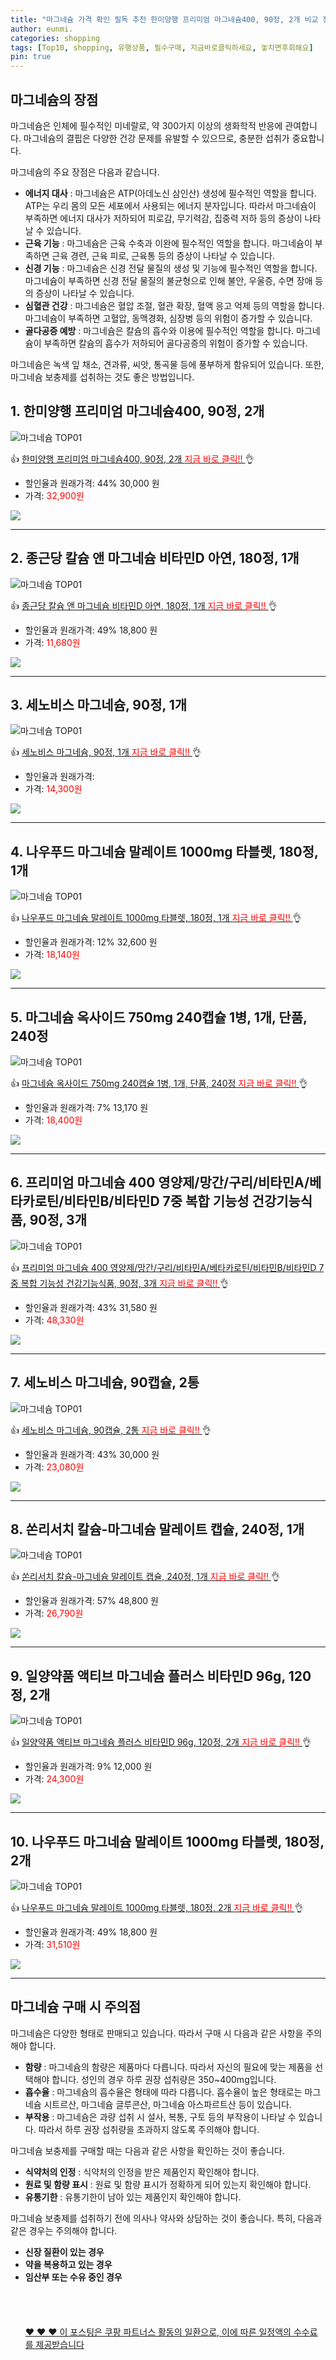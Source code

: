```yaml
---
title: "마그네슘 가격 확인 필독 추천 한미양행 프리미엄 마그네슘400, 90정, 2개 비교 장점 구매가이드"
author: eunmi.
categories: shopping
tags: [Top10, shopping, 유행상품, 필수구매, 지금바로클릭하세요, 놓치면후회해요]
pin: true
---
```

## 마그네슘의 장점

마그네슘은 인체에 필수적인 미네랄로, 약 300가지 이상의 생화학적 반응에 관여합니다. 마그네슘의 결핍은 다양한 건강 문제를 유발할 수 있으므로, 충분한 섭취가 중요합니다.

마그네슘의 주요 장점은 다음과 같습니다.

* **에너지 대사** : 마그네슘은 ATP(아데노신 삼인산) 생성에 필수적인 역할을 합니다. ATP는 우리 몸의 모든 세포에서 사용되는 에너지 분자입니다. 따라서 마그네슘이 부족하면 에너지 대사가 저하되어 피로감, 무기력감, 집중력 저하 등의 증상이 나타날 수 있습니다.
* **근육 기능** : 마그네슘은 근육 수축과 이완에 필수적인 역할을 합니다. 마그네슘이 부족하면 근육 경련, 근육 피로, 근육통 등의 증상이 나타날 수 있습니다.
* **신경 기능** : 마그네슘은 신경 전달 물질의 생성 및 기능에 필수적인 역할을 합니다. 마그네슘이 부족하면 신경 전달 물질의 불균형으로 인해 불안, 우울증, 수면 장애 등의 증상이 나타날 수 있습니다.
* **심혈관 건강** : 마그네슘은 혈압 조절, 혈관 확장, 혈액 응고 억제 등의 역할을 합니다. 마그네슘이 부족하면 고혈압, 동맥경화, 심장병 등의 위험이 증가할 수 있습니다.
* **골다공증 예방** : 마그네슘은 칼슘의 흡수와 이용에 필수적인 역할을 합니다. 마그네슘이 부족하면 칼슘의 흡수가 저하되어 골다공증의 위험이 증가할 수 있습니다.

마그네슘은 녹색 잎 채소, 견과류, 씨앗, 통곡물 등에 풍부하게 함유되어 있습니다. 또한, 마그네슘 보충제를 섭취하는 것도 좋은 방법입니다.

   

## 1. 한미양행 프리미엄 마그네슘400, 90정, 2개

![마그네슘 TOP01](https://thumbnail9.coupangcdn.com/thumbnails/remote/230x230ex/image/vendor_inventory/efc4/c1084331f2a9593d286aa8833df608e5ae0b520b717b88a457a73a960c82.png)


👍 [한미양행 프리미엄 마그네슘400, 90정, 2개 <font color=red> 지금 바로 클릭!! </font> ](https://link.coupang.com/re/AFFSDP?lptag=AF3617701&subid=GithubCoopas&pageKey=6479376111&traceid=V0-153&itemId=14176480397&vendorItemId=84999045641) 👌 


- 할인율과 원래가격: 44%  30,000   원
- 가격: <span style='color:red'>32,900원</span>

[![](/discount_price.png)](https://link.coupang.com/re/AFFSDP?lptag=AF3617701&subid=GithubCoopas&pageKey=6479376111&traceid=V0-153&itemId=14176480397&vendorItemId=84999045641)

---


   

## 2. 종근당 칼슘 앤 마그네슘 비타민D 아연, 180정, 1개

![마그네슘 TOP01](https://thumbnail9.coupangcdn.com/thumbnails/remote/230x230ex/image/retail/images/877748361157220-0b3bd00e-fb4a-442e-84cc-050658808aef.jpg)


👍 [종근당 칼슘 앤 마그네슘 비타민D 아연, 180정, 1개 <font color=red> 지금 바로 클릭!! </font> ](https://link.coupang.com/re/AFFSDP?lptag=AF3617701&subid=GithubCoopas&pageKey=5545887952&traceid=V0-153&itemId=14312173972&vendorItemId=3549112936) 👌 


- 할인율과 원래가격: 49%  18,800   원
- 가격: <span style='color:red'>11,680원</span>

[![](/discount_price.png)](https://link.coupang.com/re/AFFSDP?lptag=AF3617701&subid=GithubCoopas&pageKey=5545887952&traceid=V0-153&itemId=14312173972&vendorItemId=3549112936)

---


   

## 3. 세노비스 마그네슘, 90정, 1개

![마그네슘 TOP01](https://thumbnail8.coupangcdn.com/thumbnails/remote/230x230ex/image/retail/images/1860836383837329-7256f8d5-7c87-492e-ab0d-f301a39d6e2d.jpg)


👍 [세노비스 마그네슘, 90정, 1개 <font color=red> 지금 바로 클릭!! </font> ](https://link.coupang.com/re/AFFSDP?lptag=AF3617701&subid=GithubCoopas&pageKey=7266025304&traceid=V0-153&itemId=14888010890&vendorItemId=3350139303) 👌 


- 할인율과 원래가격: 
- 가격: <span style='color:red'>14,300원</span>

[![](/discount_price.png)](https://link.coupang.com/re/AFFSDP?lptag=AF3617701&subid=GithubCoopas&pageKey=7266025304&traceid=V0-153&itemId=14888010890&vendorItemId=3350139303)

---


   

## 4. 나우푸드 마그네슘 말레이트 1000mg 타블렛, 180정, 1개

![마그네슘 TOP01](https://thumbnail8.coupangcdn.com/thumbnails/remote/230x230ex/image/vendor_inventory/e106/ac9f5d9195b400f81209f0aa07f41d75b2f710db3bcaf7749eed2a300c42.png)


👍 [나우푸드 마그네슘 말레이트 1000mg 타블렛, 180정, 1개 <font color=red> 지금 바로 클릭!! </font> ](https://link.coupang.com/re/AFFSDP?lptag=AF3617701&subid=GithubCoopas&pageKey=26222&traceid=V0-153&itemId=65391&vendorItemId=3085663887) 👌 


- 할인율과 원래가격: 12%  32,600   원
- 가격: <span style='color:red'>18,140원</span>

[![](/discount_price.png)](https://link.coupang.com/re/AFFSDP?lptag=AF3617701&subid=GithubCoopas&pageKey=26222&traceid=V0-153&itemId=65391&vendorItemId=3085663887)

---


   

## 5. 마그네슘 옥사이드 750mg 240캡슐 1병, 1개, 단품, 240정

![마그네슘 TOP01](https://thumbnail10.coupangcdn.com/thumbnails/remote/230x230ex/image/vendor_inventory/5851/1d2e042fe02152eb7d9a6d802dfb31c62bcadc3ad33d577f6b2d61a48c7a.jpg)


👍 [마그네슘 옥사이드 750mg 240캡슐 1병, 1개, 단품, 240정 <font color=red> 지금 바로 클릭!! </font> ](https://link.coupang.com/re/AFFSDP?lptag=AF3617701&subid=GithubCoopas&pageKey=6959206059&traceid=V0-153&itemId=16936182913&vendorItemId=84113813493) 👌 


- 할인율과 원래가격: 7%  13,170   원
- 가격: <span style='color:red'>18,400원</span>

[![](/discount_price.png)](https://link.coupang.com/re/AFFSDP?lptag=AF3617701&subid=GithubCoopas&pageKey=6959206059&traceid=V0-153&itemId=16936182913&vendorItemId=84113813493)

---


   

## 6. 프리미엄 마그네슘 400 영양제/망간/구리/비타민A/베타카로틴/비타민B/비타민D 7중 복합 기능성 건강기능식품, 90정, 3개

![마그네슘 TOP01](https://thumbnail7.coupangcdn.com/thumbnails/remote/230x230ex/image/vendor_inventory/1457/7320648a3f811a42f4397cf1430a9dca803b0e36c05ac93450ad74f9a636.png)


👍 [프리미엄 마그네슘 400 영양제/망간/구리/비타민A/베타카로틴/비타민B/비타민D 7중 복합 기능성 건강기능식품, 90정, 3개 <font color=red> 지금 바로 클릭!! </font> ](https://link.coupang.com/re/AFFSDP?lptag=AF3617701&subid=GithubCoopas&pageKey=6479376111&traceid=V0-153&itemId=14176480398&vendorItemId=83268161923) 👌 


- 할인율과 원래가격: 43%  31,580   원
- 가격: <span style='color:red'>48,330원</span>

[![](/discount_price.png)](https://link.coupang.com/re/AFFSDP?lptag=AF3617701&subid=GithubCoopas&pageKey=6479376111&traceid=V0-153&itemId=14176480398&vendorItemId=83268161923)

---


   

## 7. 세노비스 마그네슘, 90캡슐, 2통

![마그네슘 TOP01](https://thumbnail8.coupangcdn.com/thumbnails/remote/230x230ex/image/vendor_inventory/19e9/0afd6f2829a99dce3f7758decb41724834443b36327ccfa0abd27865edf4.JPG)


👍 [세노비스 마그네슘, 90캡슐, 2통 <font color=red> 지금 바로 클릭!! </font> ](https://link.coupang.com/re/AFFSDP?lptag=AF3617701&subid=GithubCoopas&pageKey=7266025304&traceid=V0-153&itemId=18146471240&vendorItemId=85296817119) 👌 


- 할인율과 원래가격: 43%  30,000   원
- 가격: <span style='color:red'>23,080원</span>

[![](/discount_price.png)](https://link.coupang.com/re/AFFSDP?lptag=AF3617701&subid=GithubCoopas&pageKey=7266025304&traceid=V0-153&itemId=18146471240&vendorItemId=85296817119)

---


   

## 8. 쏜리서치 칼슘-마그네슘 말레이트 캡슐, 240정, 1개

![마그네슘 TOP01](https://thumbnail8.coupangcdn.com/thumbnails/remote/230x230ex/image/vendor_inventory/47bd/788f9fd4ee75ddd169218529fbed20f0de5a263cdfd818950c239afd5a86.jpg)


👍 [쏜리서치 칼슘-마그네슘 말레이트 캡슐, 240정, 1개 <font color=red> 지금 바로 클릭!! </font> ](https://link.coupang.com/re/AFFSDP?lptag=AF3617701&subid=GithubCoopas&pageKey=7162493734&traceid=V0-153&itemId=17145980001&vendorItemId=70487913589) 👌 


- 할인율과 원래가격: 57%  48,800   원
- 가격: <span style='color:red'>26,790원</span>

[![](/discount_price.png)](https://link.coupang.com/re/AFFSDP?lptag=AF3617701&subid=GithubCoopas&pageKey=7162493734&traceid=V0-153&itemId=17145980001&vendorItemId=70487913589)

---


   

## 9. 일양약품 액티브 마그네슘 플러스 비타민D 96g, 120정, 2개

![마그네슘 TOP01](https://thumbnail8.coupangcdn.com/thumbnails/remote/230x230ex/image/retail/images/6c97cb14-2118-4066-9494-beb4f33723714386559337004509321.png)


👍 [일양약품 액티브 마그네슘 플러스 비타민D 96g, 120정, 2개 <font color=red> 지금 바로 클릭!! </font> ](https://link.coupang.com/re/AFFSDP?lptag=AF3617701&subid=GithubCoopas&pageKey=6143794587&traceid=V0-153&itemId=18729530279&vendorItemId=85862122287) 👌 


- 할인율과 원래가격: 9%  12,000   원
- 가격: <span style='color:red'>24,300원</span>

[![](/discount_price.png)](https://link.coupang.com/re/AFFSDP?lptag=AF3617701&subid=GithubCoopas&pageKey=6143794587&traceid=V0-153&itemId=18729530279&vendorItemId=85862122287)

---


   

## 10. 나우푸드 마그네슘 말레이트 1000mg 타블렛, 180정, 2개

![마그네슘 TOP01](https://thumbnail6.coupangcdn.com/thumbnails/remote/230x230ex/image/vendor_inventory/2b27/b363d1ad1bb1a8349c8221dca3ac257b98ea4c47fd912e7f4812dd664f35.jpg)


👍 [나우푸드 마그네슘 말레이트 1000mg 타블렛, 180정, 2개 <font color=red> 지금 바로 클릭!! </font> ](https://link.coupang.com/re/AFFSDP?lptag=AF3617701&subid=GithubCoopas&pageKey=26222&traceid=V0-153&itemId=2005718228&vendorItemId=78563800877) 👌 


- 할인율과 원래가격: 49%  18,800   원
- 가격: <span style='color:red'>31,510원</span>

[![](/discount_price.png)](https://link.coupang.com/re/AFFSDP?lptag=AF3617701&subid=GithubCoopas&pageKey=26222&traceid=V0-153&itemId=2005718228&vendorItemId=78563800877)

---
## 마그네슘 구매 시 주의점

마그네슘은 다양한 형태로 판매되고 있습니다. 따라서 구매 시 다음과 같은 사항을 주의해야 합니다.

* **함량** : 마그네슘의 함량은 제품마다 다릅니다. 따라서 자신의 필요에 맞는 제품을 선택해야 합니다. 성인의 경우 하루 권장 섭취량은 350~400mg입니다.
* **흡수율** : 마그네슘의 흡수율은 형태에 따라 다릅니다. 흡수율이 높은 형태로는 마그네슘 시트르산, 마그네슘 글루콘산, 마그네슘 아스파르트산 등이 있습니다.
* **부작용** : 마그네슘은 과량 섭취 시 설사, 복통, 구토 등의 부작용이 나타날 수 있습니다. 따라서 하루 권장 섭취량을 초과하지 않도록 주의해야 합니다.

마그네슘 보충제를 구매할 때는 다음과 같은 사항을 확인하는 것이 좋습니다.

* **식약처의 인정** : 식약처의 인정을 받은 제품인지 확인해야 합니다.
* **원료 및 함량 표시** : 원료 및 함량 표시가 정확하게 되어 있는지 확인해야 합니다.
* **유통기한** : 유통기한이 남아 있는 제품인지 확인해야 합니다.

마그네슘 보충제를 섭취하기 전에 의사나 약사와 상담하는 것이 좋습니다. 특히, 다음과 같은 경우는 주의해야 합니다.

* **신장 질환이 있는 경우**
* **약을 복용하고 있는 경우**
* **임산부 또는 수유 중인 경우**<br><br><br><br><br> [ ❤ ❤ ❤ 이 포스팅은 쿠팡 파트너스 활동의 일환으로, 이에 따른 일정액의 수수료를 제공받습니다](https://link.coupang.com/a/bcEFyh)